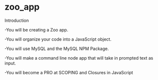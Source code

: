 # zoo_app
Introduction

-You will be creating a Zoo app.

-You will organize your code into a JavaScript object.

-You will use MySQL and the MySQL NPM Package.

-You will make a command line node app that will take in prompted text as input.

-You will become a PRO at SCOPING and Closures in JavaScript
